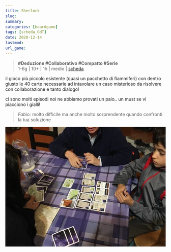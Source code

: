 ```yaml
---
title: Sherlock
slug: 
summary: 
categories: [boardgame]
tags: [scheda_GdT]
date: 2020-12-14
lastmod: 
url_game: 
---
```

> **#Deduzione #Collaborativo #Compatto #Serie**   
> 1-6g | 10+ | 1h | medio | [scheda](https://www.boardgamegeek.com/boardgamefamily/48472/series-q-system-sherlock-gdm-games)   

il gioco più piccolo esistente (quasi un pacchetto di fiammiferi) con dentro giusto le 40 carte necessarie ad intavolare un caso misterioso da risolvere con collaborazione e tanto dialogo!

ci sono molti episodi noi ne abbiamo provati un paio.. un must se vi piacciono i gialli!

> *Fabio:*
> molto difficile ma anche molto sorprendente quando confronti la tua soluzione

![](img/sherlock.webp)

